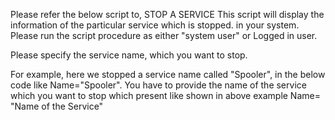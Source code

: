 Please refer the below script to, STOP A SERVICE
This script will display the information of the particular service which is stopped. in your system.
Please run the script procedure as either "system user" or Logged in user.

Please specify the service name, which you want to stop. 

For example, here we stopped a service name called "Spooler", in the below code like  Name="Spooler". You have to provide the name of the service which you want to stop  which present like shown in above example Name= "Name of the Service"